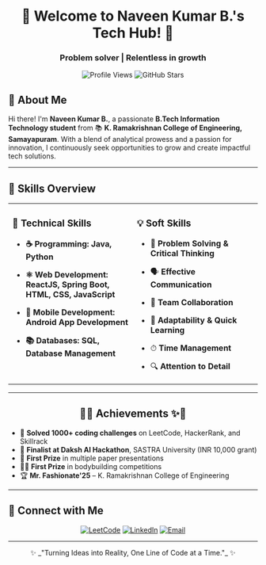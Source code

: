 <h1 align="center">🚀 Welcome to Naveen Kumar B.'s Tech Hub! 🚀</h1>
<h3 align="center">Problem solver | Relentless in growth </h3>

<p align="center">
  <img src="https://komarev.com/ghpvc/?username=naveenkumar&label=Profile%20Views&color=brightgreen&style=for-the-badge" alt="Profile Views"/>
  <img src="https://img.shields.io/github/stars/naveenkumar?style=for-the-badge&label=⭐ GitHub Stars&color=gold" alt="GitHub Stars"/>
</p>


## 👋 About Me
Hi there! I'm **Naveen Kumar B.**, a passionate **B.Tech Information Technology student** from 📚 **K. Ramakrishnan College of Engineering, Samayapuram**. With a blend of analytical prowess and a passion for innovation, I continuously seek opportunities to grow and create impactful tech solutions.

---

## 🌟 Skills Overview

<table align="center" width="100%">
  <tr>
    <td valign="top" width="50%">
      
### 🔧 Technical Skills

- **☕ Programming: Java, Python**
- **⚛️ Web Development: ReactJS, Spring Boot, HTML, CSS, JavaScript**
- **📱 Mobile Development: Android App Development**
- **📚 Databases: SQL, Database Management**

    </td>
    <td valign="top" width="50%">
      
### 💡 Soft Skills

- 🧩 **Problem Solving & Critical Thinking**
- 🗣 **Effective Communication**
- 🤝 **Team Collaboration**
- 🚀 **Adaptability & Quick Learning**
- ⏱ **Time Management**
- 🔍 **Attention to Detail**

    </td>
  </tr>
</table>

---

<h2 align="center">🏅✨ Achievements ✨🏅</h2>

- 🥇 **Solved 1000+ coding challenges** on LeetCode, HackerRank, and Skillrack
- 🤖 **Finalist at Daksh AI Hackathon**, SASTRA University (INR 10,000 grant)
- 📜 **First Prize** in multiple paper presentations
- 🏋️‍♂️ **First Prize** in bodybuilding competitions
- 🏆 **Mr. Fashionate'25** – K. Ramakrishnan College of Engineering

---
## 🌟 Connect with Me

<p align="center">
  <a href="https://leetcode.com/u/B_Naveenkumar/"><img src="https://img.shields.io/badge/LeetCode-000000.svg?&style=for-the-badge&logo=leetcode&logoColor=white" alt="LeetCode"/></a>
  <a href="https://www.linkedin.com/in/naveenkumarb715/"><img src="https://img.shields.io/badge/LinkedIn-0077B5.svg?&style=for-the-badge&logo=linkedin&logoColor=white" alt="LinkedIn"/></a>
  <a href="mailto:bknaveen712005@gmail.com"><img src="https://img.shields.io/badge/Email-FF4B4B.svg?&style=for-the-badge&logo=gmail&logoColor=white" alt="Email"/></a>
</p>

---

<p align="center">
✨ _"Turning Ideas into Reality, One Line of Code at a Time."_ ✨
</p>
